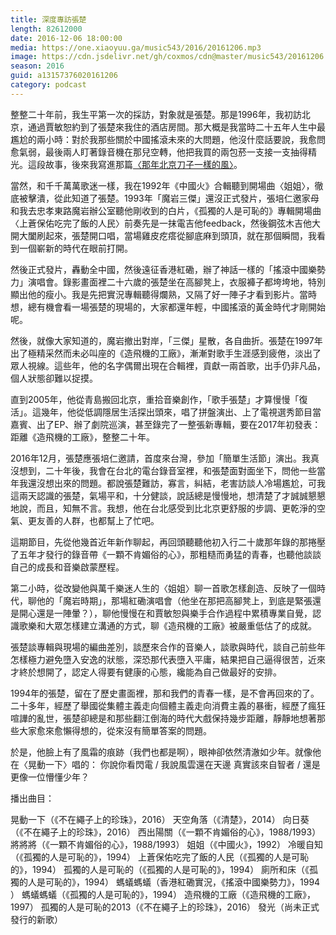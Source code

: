 ```yaml
---
title: 深度專訪張楚
length: 82612000
date: 2016-12-06 18:00:00
media: https://one.xiaoyuu.ga/music543/2016/20161206.mp3
image: https://cdn.jsdelivr.net/gh/coxmos/cdn@master/music543/20161206.png
season: 2016
guid: a13157376020161206
category: podcast
---
```


整整二十年前，我生平第一次的採訪，對象就是張楚。那是1996年，我初訪北京，通過賈敏恕約到了張楚來我住的酒店房間。那大概是我當時二十五年人生中最尷尬的兩小時：對於我那些關於中國搖滾未來的大問題，他沒什麼話要說，我愈問愈氣弱，最後兩人盯著錄音機在那兒空轉，他把我買的兩包菸一支接一支抽得精光。這段故事，後來我寫進那篇<a href='https://www.oneday.com.tw/那年北京-刀子一樣的風/'>〈那年北京刀子一樣的風〉</a>。

當然，和千千萬萬歌迷一樣，我在1992年《中國火》合輯聽到開場曲〈姐姐〉，徹底被擊潰，從此知道了張楚。1993年「魔岩三傑」還沒正式發片，張培仁邀家母和我去忠孝東路魔岩辦公室聽他剛收到的白片，《孤獨的人是可恥的》專輯開場曲〈上蒼保佑吃完了飯的人民〉前奏先是一抹電吉他feedback，然後鋼弦木吉他大開大闔刷起來，張楚開口唱，當場雞皮疙瘩從腳底麻到頭頂，就在那個瞬間，我看到一個嶄新的時代在眼前打開。

然後正式發片，轟動全中國，然後遠征香港紅磡，辦了神話一樣的「搖滾中國樂勢力」演唱會。錄影畫面裡二十六歲的張楚坐在高腳凳上，衣服褲子都垮垮地，特別顯出他的瘦小。我是先把實況專輯聽得爛熟，又隔了好一陣子才看到影片。當時想，總有機會看一場張楚的現場的，大家都還年輕，中國搖滾的黃金時代才剛開始呢。

然後，就像大家知道的，魔岩撤出對岸，「三傑」星散，各自曲折。張楚在1997年出了極精采然而未必叫座的《造飛機的工廠》，漸漸對歌手生涯感到疲倦，淡出了眾人視線。這些年，他的名字偶爾出現在合輯裡，貢獻一兩首歌，出手仍非凡品，個人狀態卻難以捉摸。

直到2005年，他從青島搬回北京，重拾音樂創作，「歌手張楚」才算慢慢「復活」。這幾年，他從低調隱居生活探出頭來，唱了拼盤演出、上了電視選秀節目當嘉賓、出了EP、辦了劇院巡演，甚至錄完了一整張新專輯，要在2017年初發表：距離《造飛機的工廠》，整整二十年。

2016年12月，張楚應張培仁邀請，首度來台灣，參加「簡單生活節」演出。我真沒想到，二十年後，我會在台北的電台錄音室裡，和張楚面對面坐下，問他一些當年我還沒想出來的問題。都說張楚難訪，寡言，糾結，老害訪談人冷場尷尬，可我這兩天認識的張楚，氣場平和，十分健談，說話總是慢慢地，想清楚了才誠誠懇懇地說，而且，知無不言。我想，他在台北感受到比北京更舒服的步調、更乾淨的空氣、更友善的人群，也都幫上了忙吧。

這期節目，先從他幾首近年新作聊起，再回頭聽聽他初入行二十歲那年錄的那捲壓了五年才發行的錄音帶《一顆不肯媚俗的心》，那粗糙而勇猛的青春，也聽他談談自己的成長和音樂啟蒙歷程。

第二小時，從改變他與萬千樂迷人生的〈姐姐〉聊一首歌怎樣創造、反映了一個時代，聊他的「魔岩時期」，那場紅磡演唱會（他坐在那把高腳凳上，到底是緊張還是開心還是一陣暈？），聊他慢慢在和賈敏恕與樂手合作過程中累積專業自覺，認識歌樂和大眾怎樣建立溝通的方式，聊《造飛機的工廠》被嚴重低估了的成就。

張楚談專輯與現場的編曲差別，談歷來合作的音樂人，談歌與時代，談自己前些年怎樣極力避免墮入安逸的狀態，深恐那代表墮入平庸，結果把自己逼得很苦，近來才終於想開了，認定人得要有健康的心態，纔能為自己做最好的安排。

1994年的張楚，留在了歷史畫面裡，那和我們的青春一樣，是不會再回來的了。二十多年，經歷了舉國從集體主義走向個體主義走向消費主義的暴衝，經歷了瘋狂喧譁的亂世，張楚卻總是和那些翻江倒海的時代大戲保持幾步距離，靜靜地想著那些大家愈來愈懶得想的，從來沒有簡單答案的問題。

於是，他臉上有了風霜的痕跡（我們也都是啊），眼神卻依然清澈如少年。就像他在〈晃動一下〉唱的：
你說你看閃電 / 我說風雲還在天邊
真實該來自智者 / 還是更像一位懵懂少年？

播出曲目：

晃動一下（《不在繩子上的珍珠》，2016）
天空角落（《清楚》，2014）
向日葵（《不在繩子上的珍珠》，2016）
西出陽關（《一顆不肯媚俗的心》，1988/1993）
將將將（《一顆不肯媚俗的心》，1988/1993）
姐姐（《中國火》，1992）
冷暖自知（《孤獨的人是可恥的》，1994）
上蒼保佑吃完了飯的人民（《孤獨的人是可恥的》，1994）
孤獨的人是可恥的（《孤獨的人是可恥的》，1994）
廁所和床（《孤獨的人是可恥的》，1994）
螞蟻螞蟻（香港紅磡實況，《搖滾中國樂勢力》，1994 ）
螞蟻螞蟻（《孤獨的人是可恥的》，1994）
造飛機的工廠（《造飛機的工廠》，1997）
孤獨的人是可恥的2013（《不在繩子上的珍珠》，2016）
發光（尚未正式發行的新歌）

